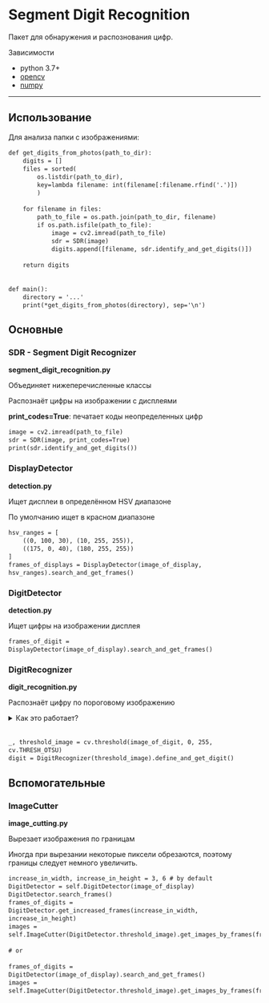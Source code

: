 # Segment Digit Recognition

Пакет для обнаружения и распознования цифр.


Зависимости
* python 3.7+
* [opencv](https://pypi.org/project/opencv-python/)
* [numpy](https://pypi.org/project/numpy/)

---------

## Использование

Для анализа папки с изображениями:

```
def get_digits_from_photos(path_to_dir):
    digits = []
    files = sorted(
        os.listdir(path_to_dir), 
        key=lambda filename: int(filename[:filename.rfind('.')])
        )

    for filename in files:
        path_to_file = os.path.join(path_to_dir, filename)
        if os.path.isfile(path_to_file):
            image = cv2.imread(path_to_file)
            sdr = SDR(image)
            digits.append([filename, sdr.identify_and_get_digits()])

    return digits


def main():
    directory = '...'
    print(*get_digits_from_photos(directory), sep='\n')

```

## Основные


### SDR - Segment Digit Recognizer

**segment_digit_recognition.py**

Объединяет нижеперечисленные классы

Распознаёт цифры на изображении с дисплеями

**print_codes=True**: печатает коды неопределенных цифр

```
image = cv2.imread(path_to_file)
sdr = SDR(image, print_codes=True)
print(sdr.identify_and_get_digits())
```


### DisplayDetector
**detection.py**

Ищет дисплеи в определённом HSV диапазоне

По умолчанию ищет в красном диапазоне


```
hsv_ranges = [                               
	((0, 100, 30), (10, 255, 255)),                               
	((175, 0, 40), (180, 255, 255))                               
]  
frames_of_displays = DisplayDetector(image_of_display, hsv_ranges).search_and_get_frames()
```

### DigitDetector
**detection.py**

Ищет цифры на изображении дисплея

```
frames_of_digit = DisplayDetector(image_of_display).search_and_get_frames()
```

### DigitRecognizer
**digit_recognition.py**

Распознаёт цифру по пороговому изображению

<details><summary>Как это работает?</a></summary>

1) DigitRecognizer вырезает линии пикселей - отмечены синим на рис.1.
2) В случае горизонтальных линий режет их на две равных части, в случае горизонтальных линий режет их на три части в соотношении 1:2:1.
3) После этого считает количество подряд идущих пикселей в кусках среза. Если count >= threshold, то данная зона имеет код 1, иначе 0.
4) Из срезов собирается полный код цифры и находится цифра. (Номер зоны это цифра в коде, рис.2)
5) Цифры сегментных дисплеев имеют наклон, поэтому в случае цифры семь 7-ой код будет 1 хотя это неверно. (рис. 3) Поэтому вместо одного среза делается два в зонах 40% и 60% от ширины, после коды обоих срезов объединяются в один. (рис. 4)

```
    digit_codes = {
        "0101000": 1,
        "0110111": 2,
        "0101111": 3,
        "1101010": 4,
        "1001111": 5,
        "1011111": 6,
        "0101100": 7,
        "1111111": 8,
        "1101111": 9,
        "1111101": 0,
    }
```
 
<div style='width:100%; display: flex; justify-content:space-around;'>

<img src="./assets/6-lines.jpg" alt="drawing" width="200px"  height="350px"/>
<img src="./assets/6-codes.jpg" alt="drawing" width="200px" height="350px"/>
<img src="./assets/7-lines.jpg" alt="drawing" width="200px" height="350px"/>
<img src="./assets/7-lines2.jpg" alt="drawing" width="200px" height="350px"/>

</div>

</details>

<br>

```
_, threshold_image = cv.threshold(image_of_digit, 0, 255, cv.THRESH_OTSU)
digit = DigitRecognizer(threshold_image).define_and_get_digit()
```

## Вспомогательные

### ImageCutter
**image_cutting.py**

Вырезает изображения по границам

Иногда при вырезании некоторые пиксели обрезаются, поэтому границы следует немного увеличить.

```
increase_in_width, increase_in_height = 3, 6 # by default
DigitDetector = self.DigitDetector(image_of_display)                               
DigitDetector.search_frames()                               
frames_of_digits = DigitDetector.get_increased_frames(increase_in_width, increase_in_height)                               
images = self.ImageCutter(DigitDetector.threshold_image).get_images_by_frames(frames_of_digits)

# or

frames_of_digits = DigitDetector(image_of_display).search_and_get_frames()
images = self.ImageCutter(DigitDetector.threshold_image).get_images_by_frames(frames_of_digits)
```
